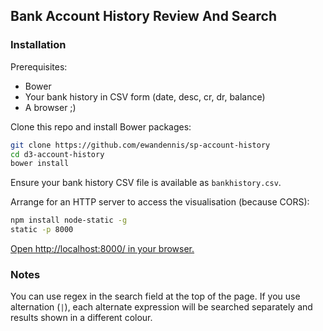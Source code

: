 ## Bank Account History Review And Search

### Installation

Prerequisites:
 - Bower
 - Your bank history in CSV form (date, desc, cr, dr, balance)
 - A browser ;)

Clone this repo and install Bower packages:

```bash
git clone https://github.com/ewandennis/sp-account-history
cd d3-account-history
bower install
```

Ensure your bank history CSV file is available as `bankhistory.csv`.

Arrange for an HTTP server to access the visualisation (because CORS):

```bash
npm install node-static -g
static -p 8000
```

[Open http://localhost:8000/ in your browser.](http://localhost:8000/)

### Notes

You can use regex in the search field at the top of the page.  If you use alternation (`|`), each alternate expression will be searched separately and results shown in a different colour.

